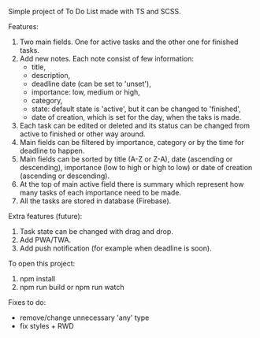 Simple project of To Do List made with TS and SCSS.

Features:

1. Two main fields. One for active tasks and the other one for finished tasks.
2. Add new notes. Each note consist of few information:
   - title,
   - description,
   - deadline date (can be set to 'unset'),
   - importance: low, medium or high,
   - category,
   - state: default state is 'active', but it can be changed to 'finished',
   - date of creation, which is set for the day, when the taks is made.
3. Each task can be edited or deleted and its status can be changed from active to finished or other way around.
4. Main fields can be filtered by importance, category or by the time for deadline to happen.
5. Main fields can be sorted by title (A-Z or Z-A), date (ascending or descending), importance (low to high or high to low) or date of creation (ascending or descending).
6. At the top of main active field there is summary which represent how many tasks of each importance need to be made.
7. All the tasks are stored in database (Firebase).

Extra features (future):

1. Task state can be changed with drag and drop.
2. Add PWA/TWA.
3. Add push notification (for example when deadline is soon).

To open this project:

1. npm install
2. npm run build or npm run watch

Fixes to do:

- remove/change unnecessary 'any' type
- fix styles + RWD

